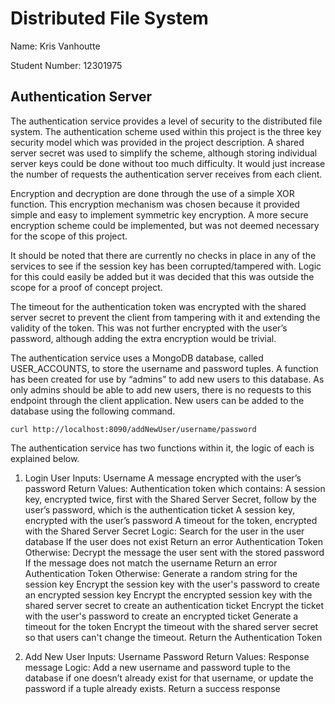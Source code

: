 # Distributed File System

Name: Kris Vanhoutte

Student Number: 12301975

## Authentication Server

The authentication service provides a level of security to the distributed file system. The authentication scheme used within this project is the three key security model which was provided in the project description. A shared server secret was used to simplify the scheme, although storing individual server keys could be done without too much difficulty. It would just increase the number of requests the authentication server receives from each client. 

Encryption and decryption are done through the use of a simple XOR function. This encryption mechanism was chosen because it provided simple and easy to implement symmetric key encryption. A more secure encryption scheme could be implemented, but was not deemed necessary for the scope of this project.

It should be noted that there are currently no checks in place in any of the services to see if the session key has been corrupted/tampered with. Logic for this could easily be added but it was decided that this was outside the scope for a proof of concept project.

The timeout for the authentication token was encrypted with the shared server secret to prevent the client from tampering with it and extending the validity of the token. This was not further encrypted with the user’s password, although adding the extra encryption would be trivial.

The authentication service uses a MongoDB database, called USER_ACCOUNTS, to store the username and password tuples. A function has been created for use by “admins” to add new users to this database. As only admins should be able to add new users, there is no requests to this endpoint through the client application. New users can be added to the database using the following command.

`curl http://localhost:8090/addNewUser/username/password`

The authentication service has two functions within it, the logic of each is explained below.

1. Login User
  Inputs: 
    Username
    A message encrypted with the user’s password
  Return Values:
    Authentication token which contains:
    A session key, encrypted twice, first with the Shared Server Secret, follow by the user’s password, which is the authentication ticket
    A session key, encrypted with the user’s password
    A timeout for the token, encrypted with the Shared Server Secret
  Logic:
    Search for the user in the user database
      If the user does not exist
        Return an error Authentication Token
      Otherwise:
        Decrypt the message the user sent with the stored password
        If the message does not match the username
          Return an error Authentication Token
        Otherwise:
          Generate a random string for the session key
          Encrypt the session key with the user's password to create an encrypted session key
          Encrypt the encrypted session key with the shared server secret to create an authentication ticket
          Encrypt the ticket with the user's password to create an encrypted ticket
          Generate a timeout for the token
          Encrypt the timeout with the shared server secret so that users can't change the timeout.
          Return the Authentication Token

2. Add New User
  Inputs: 
    Username
    Password
  Return Values:
    Response message
  Logic:
    Add a new username and password tuple to the database if one doesn’t already exist for that username, or update the password if a tuple already exists.
    Return a success response